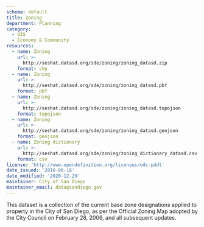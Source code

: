 ```yaml
---
schema: default
title: Zoning
department: Planning
category:
  - GIS
  - Economy & Community
resources:
  - name: Zoning
    url: >-
      http://seshat.datasd.org/sde/zoning/zoning_datasd.zip
    format: shp
  - name: Zoning
    url: >-
      http://seshat.datasd.org/sde/zoning/zoning_datasd.pbf
    format: pbf
  - name: Zoning
    url: >-
      http://seshat.datasd.org/sde/zoning/zoning_datasd.topojson
    format: topojson
  - name: Zoning
    url: >-
      http://seshat.datasd.org/sde/zoning/zoning_datasd.geojson
    format: geojson
  - name: Zoning dictionary
    url: >-
      http://seshat.datasd.org/sde/zoning/zoning_dictionary_datasd.csv
    format: csv
license: 'http://www.opendefinition.org/licenses/odc-pddl'
date_issued: '2016-06-16'
date_modified: '2020-12-29'
maintainer: City of San Diego
maintainer_email: data@sandiego.gov
---
```

This dataset is a collection of the current base zone designations applied to property in the City of San Diego, as per the Official Zoning Map adopted by the City Council on February 28, 2006, and all subsequent updates.
